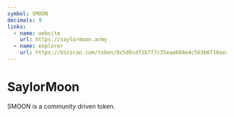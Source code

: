 ```yaml
---
symbol: SMOON
decimals: 9
links:
  - name: website
    url: https://saylormoon.army
  - name: explorer
    url: https://bscscan.com/token/0x5d6cdf1b7f7c35eae688e4c563b6f16eeac2cb6b
---
```


# SaylorMoon

SMOON is a community driven token.
